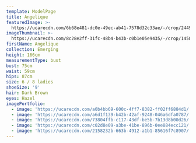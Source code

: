 ```yaml
---
template: ModelPage
title: Angelique
featuredImage: >-
  https://ucarecdn.com/6b68e481-dc0e-49ec-ab41-7578d32c33ae/-/crop/2449x1352/0,56/-/preview/
imageThumbnail: >-
  https://ucarecdn.com/8c28e2ff-31fc-48b4-b43b-c0b1e05e9435/-/crop/1458x1963/31,56/-/preview/
firstName: Angelique
collection: Emerging
height: 166cm
measurementType: bust
bust: 75cm
waist: 59cm
hips: 87cm
size: 6 / 8 ladies
shoeSize: '9'
hair: Dark Brown
eyes: Hazel
imagePortfolio:
  - image: 'https://ucarecdn.com/a0b4bb69-600c-4ff7-8382-ff02ff6884d1/'
  - image: 'https://ucarecdn.com/a6d1f139-b42b-42af-9248-046a6dfa0787/'
  - image: 'https://ucarecdn.com/73804ffb-c117-43df-be5b-7b13d8b00d26/'
  - image: 'https://ucarecdn.com/c02d8e09-a3be-41be-896b-0ee884ecc121/'
  - image: 'https://ucarecdn.com/2158232b-663b-4912-a1b1-85616f7c8907/'
---
```


